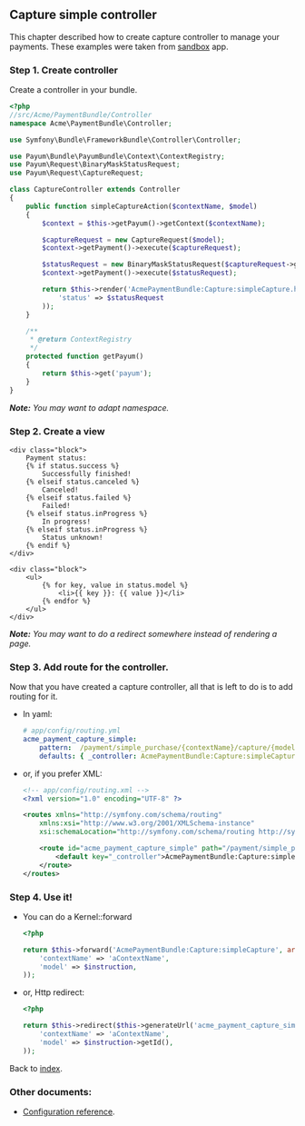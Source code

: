 ## Capture simple controller

This chapter described how to create capture controller to manage your payments. 
These examples were taken from [sandbox](https://github.com/Payum/PayumBundleSandbox) app.

### Step 1. Create controller

Create a controller in your bundle. 

```php
<?php
//src/Acme/PaymentBundle/Controller
namespace Acme\PaymentBundle\Controller;

use Symfony\Bundle\FrameworkBundle\Controller\Controller;

use Payum\Bundle\PayumBundle\Context\ContextRegistry;
use Payum\Request\BinaryMaskStatusRequest;
use Payum\Request\CaptureRequest;

class CaptureController extends Controller
{
    public function simpleCaptureAction($contextName, $model)
    {
        $context = $this->getPayum()->getContext($contextName);

        $captureRequest = new CaptureRequest($model);
        $context->getPayment()->execute($captureRequest);

        $statusRequest = new BinaryMaskStatusRequest($captureRequest->getModel());
        $context->getPayment()->execute($statusRequest);

        return $this->render('AcmePaymentBundle:Capture:simpleCapture.html.twig', array(
            'status' => $statusRequest
        ));
    }

    /**
     * @return ContextRegistry
     */
    protected function getPayum()
    {
        return $this->get('payum');
    }
}
```

_**Note:** You may want to adapt namespace._

### Step 2. Create a view

```twig    
<div class="block">
    Payment status:
    {% if status.success %}
        Successfully finished!
    {% elseif status.canceled %}
        Canceled!
    {% elseif status.failed %}
        Failed!
    {% elseif status.inProgress %}
        In progress!
    {% elseif status.inProgress %}
        Status unknown!
    {% endif %}
</div>

<div class="block">
    <ul>
        {% for key, value in status.model %}
            <li>{{ key }}: {{ value }}</li>
        {% endfor %}
    </ul>
</div>
```

_**Note:** You may want to do a redirect somewhere instead of rendering a page._

### Step 3. Add route for the controller. 

Now that you have created a capture controller, all that is left to do is to add routing for it.

* In yaml:

    ```yaml
    # app/config/routing.yml
    acme_payment_capture_simple:
        pattern:  /payment/simple_purchase/{contextName}/capture/{model}
        defaults: { _controller: AcmePaymentBundle:Capture:simpleCapture }
    ```

* or, if you prefer XML:

    ```xml
    <!-- app/config/routing.xml -->
    <?xml version="1.0" encoding="UTF-8" ?>

    <routes xmlns="http://symfony.com/schema/routing"
        xmlns:xsi="http://www.w3.org/2001/XMLSchema-instance"
        xsi:schemaLocation="http://symfony.com/schema/routing http://symfony.com/schema/routing/routing-1.0.xsd">

        <route id="acme_payment_capture_simple" path="/payment/simple_purchase/{contextName}/capture/{model}">
            <default key="_controller">AcmePaymentBundle:Capture:simpleCapture</default>
        </route>
    </routes>
    ```

### Step 4. Use it!

* You can do a Kernel::forward

    ```php
    <?php
    
    return $this->forward('AcmePaymentBundle:Capture:simpleCapture', array(
        'contextName' => 'aContextName',
        'model' => $instruction,
    ));
    ```
    
* or, Http redirect:

    ```php
    <?php
    
    return $this->redirect($this->generateUrl('acme_payment_capture_simple', array(
        'contextName' => 'aContextName',
        'model' => $instruction->getId(),
    ));
    ```

Back to [index](index.md).

### Other documents: 

* [Configuration reference](configuration_reference.md).